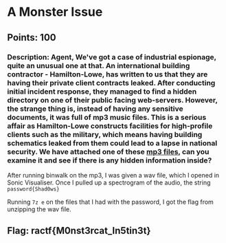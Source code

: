 # **A Monster Issue**
## Points: 100
### **Description:** Agent, We've got a case of industrial espionage, quite an unusual one at that. An international building contractor - Hamilton-Lowe, has written to us that they are having their private client contracts leaked. After conducting initial incident response, they managed to find a hidden directory on one of their public facing web-servers. However, the strange thing is, instead of having any sensitive documents, it was full of mp3 music files. This is a serious affair as Hamilton-Lowe constructs facilities for high-profile clients such as the military, which means having building schematics leaked from them could lead to a lapse in national security. We have attached one of these [mp3 files](files/aero_chord.mp3), can you examine it and see if there is any hidden information inside?

After running binwalk on the mp3, I was given a wav file, which I opened in Sonic Visualiser. Once I pulled up a spectrogram of the audio, the string `password{Shad0ws}`

Running `7z e` on the files that I had with the password, I got the flag from unzipping the wav file.

## **Flag:** ractf{M0nst3rcat_In5tin3t}
